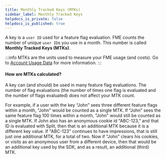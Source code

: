 ```yaml
---
title: Monthly Tracked Keys (MTKs)
sidebar_label: Monthly Tracked Keys
helpdocs_is_private: false
helpdocs_is_published: true
---
```


A key is a `user ID` used for a feature flag evaluation. FME counts the number of unique `user ID`s you use in a month. This number is called **Monthly Tracked Keys (MTKs)**.

:::info
MTKs are the units used to measure your FME usage (and costs).  Go to [Account Usage Data](https://help.split.io/hc/en-us/articles/360034159232-Account-usage-data#usage-data) for more information.
:::

#### How are MTKs calculated?

A key can (and should) be used in many feature flag evaluations. The number of flag evaluations (the number of times one flag is evaluated and the number of flags evaluated) does not affect your MTK count.

For example, if a user with the key “John” sees three different feature flags within a month, "John" would be counted as a single MTK. If “John” sees the same feature flag 100 times within a month, "John" would still be counted as a single MTK. If John also has an anonymous cookie id “ABC-123,” and that ID is evaluated with Split, then that is an additional MTK because it is a different key value. If "ABC-123" continues to have impressions, that is still just one additional MTK, for a total of two. Now if "John" clears his cookies, or visits as an anonymous user from a different device, then that would be an additional key used by the SDK, and as a result, an additional (third) MTK.